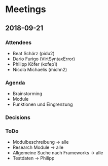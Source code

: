 # Meetings
## 2018-09-21
### Attendees
* Beat Schärz (pidu2)
* Dario Furigo (VirtSyntaxError)
* Philipp Köfer (kofep1)
* Nicola Michaelis (michn2)

### Agenda
* Brainstorming
* Module
* Funktionen und Eingrenzung

### Decisions

### ToDo
* Modulbeschreibung                -> alle
* Research Module                  -> alle
* Allgemeine Suche nach Frameworks -> alle
* Testdaten                        -> Philipp
